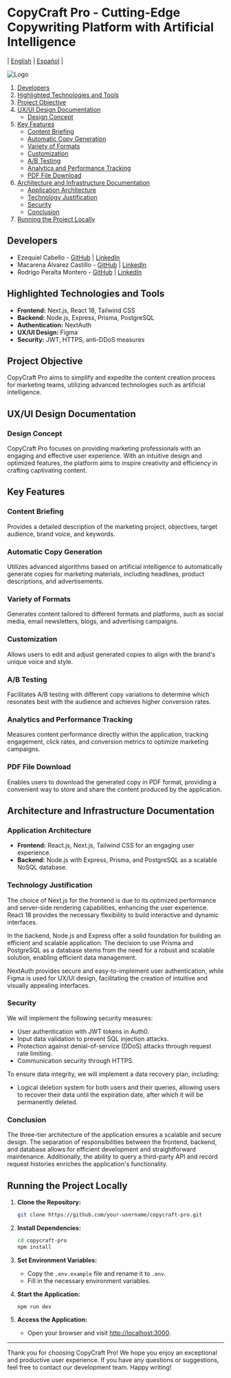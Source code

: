 # CopyCraft Pro - Cutting-Edge Copywriting Platform with Artificial Intelligence

| [English](README.md) | [Español](README.es.md) | 

![Logo](https://ibb.co/dWty6pp)

1. [Developers](#developers)
2. [Highlighted Technologies and Tools](#highlighted-technologies-and-tools)
3. [Project Objective](#project-objective)
4. [UX/UI Design Documentation](#uxui-design-documentation)
   - [Design Concept](#design-concept)
5. [Key Features](#key-features)
   - [Content Briefing](#content-briefing)
   - [Automatic Copy Generation](#automatic-copy-generation)
   - [Variety of Formats](#variety-of-formats)
   - [Customization](#customization)
   - [A/B Testing](#ab-testing)
   - [Analytics and Performance Tracking](#analytics-and-performance-tracking)
   - [PDF File Download](#pdf-file-download)
6. [Architecture and Infrastructure Documentation](#architecture-and-infrastructure-documentation)
   - [Application Architecture](#application-architecture)
   - [Technology Justification](#technology-justification)
   - [Security](#security)
   - [Conclusion](#conclusion)
7. [Running the Project Locally](#running-the-project-locally)

## Developers
- Ezequiel Cabello - [GitHub](https://github.com/Kibbax) | [LinkedIn](https://www.linkedin.com/in/ezequielcabello/)
- Macarena Álvarez Castillo - [GitHub](https://github.com/MacaAC) | [LinkedIn](https://www.linkedin.com/in/maria-macarena-álvarez-castillo-56445a176/)
- Rodrigo Peralta Montero - [GitHub](https://github.com/Rodrigopm98) | [LinkedIn](https://www.linkedin.com/in/rodrigoperaltam/)

## Highlighted Technologies and Tools
- **Frontend:** Next.js, React 18, Tailwind CSS
- **Backend:** Node.js, Express, Prisma, PostgreSQL
- **Authentication:** NextAuth
- **UX/UI Design:** Figma
- **Security:** JWT, HTTPS, anti-DDoS measures

## Project Objective
CopyCraft Pro aims to simplify and expedite the content creation process for marketing teams, utilizing advanced technologies such as artificial intelligence.

## UX/UI Design Documentation

### Design Concept
CopyCraft Pro focuses on providing marketing professionals with an engaging and effective user experience. With an intuitive design and optimized features, the platform aims to inspire creativity and efficiency in crafting captivating content.

## Key Features

### Content Briefing
Provides a detailed description of the marketing project, objectives, target audience, brand voice, and keywords.

### Automatic Copy Generation
Utilizes advanced algorithms based on artificial intelligence to automatically generate copies for marketing materials, including headlines, product descriptions, and advertisements.

### Variety of Formats
Generates content tailored to different formats and platforms, such as social media, email newsletters, blogs, and advertising campaigns.

### Customization
Allows users to edit and adjust generated copies to align with the brand's unique voice and style.

### A/B Testing
Facilitates A/B testing with different copy variations to determine which resonates best with the audience and achieves higher conversion rates.

### Analytics and Performance Tracking
Measures content performance directly within the application, tracking engagement, click rates, and conversion metrics to optimize marketing campaigns.

### PDF File Download
Enables users to download the generated copy in PDF format, providing a convenient way to store and share the content produced by the application.

## Architecture and Infrastructure Documentation

### Application Architecture
- **Frontend:** React.js, Next.js, Tailwind CSS for an engaging user experience.
- **Backend:** Node.js with Express, Prisma, and PostgreSQL as a scalable NoSQL database.

### Technology Justification
The choice of Next.js for the frontend is due to its optimized performance and server-side rendering capabilities, enhancing the user experience. React 18 provides the necessary flexibility to build interactive and dynamic interfaces.

In the backend, Node.js and Express offer a solid foundation for building an efficient and scalable application. The decision to use Prisma and PostgreSQL as a database stems from the need for a robust and scalable solution, enabling efficient data management.

NextAuth provides secure and easy-to-implement user authentication, while Figma is used for UX/UI design, facilitating the creation of intuitive and visually appealing interfaces.

### Security
We will implement the following security measures:
- User authentication with JWT tokens in Auth0.
- Input data validation to prevent SQL injection attacks.
- Protection against denial-of-service (DDoS) attacks through request rate limiting.
- Communication security through HTTPS.

To ensure data integrity, we will implement a data recovery plan, including:
- Logical deletion system for both users and their queries, allowing users to recover their data until the expiration date, after which it will be permanently deleted.

### Conclusion
The three-tier architecture of the application ensures a scalable and secure design. The separation of responsibilities between the frontend, backend, and database allows for efficient development and straightforward maintenance. Additionally, the ability to query a third-party API and record request histories enriches the application's functionality.

## Running the Project Locally

1. **Clone the Repository:**
   ```bash
   git clone https://github.com/your-username/copycraft-pro.git
   ```

2. **Install Dependencies:**
   ```bash
   cd copycraft-pro
   npm install
   ```

3. **Set Environment Variables:**
   - Copy the `.env.example` file and rename it to `.env`.
   - Fill in the necessary environment variables.

4. **Start the Application:**
   ```bash
   npm run dev
   ```

5. **Access the Application:**
   - Open your browser and visit [http://localhost:3000](http://localhost:3000).

---

Thank you for choosing CopyCraft Pro! We hope you enjoy an exceptional and productive user experience. If you have any questions or suggestions, feel free to contact our development team. Happy writing!
